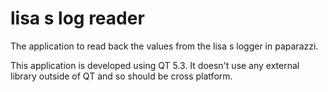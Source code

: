 lisa s log reader
=================

The application to read back the values from the lisa s logger in paparazzi.


This application is developed using QT 5.3. It doesn't use any external library outside of QT and so should be cross platform.

